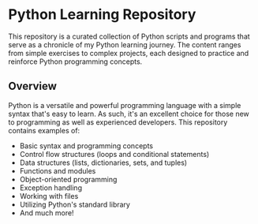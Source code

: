 # Python Learning Repository

This repository is a curated collection of Python scripts and programs that serve as a chronicle of my Python learning journey. The content ranges from simple exercises to complex projects, each designed to practice and reinforce Python programming concepts.

## Overview

Python is a versatile and powerful programming language with a simple syntax that's easy to learn. As such, it's an excellent choice for those new to programming as well as experienced developers. This repository contains examples of:

- Basic syntax and programming concepts
- Control flow structures (loops and conditional statements)
- Data structures (lists, dictionaries, sets, and tuples)
- Functions and modules
- Object-oriented programming
- Exception handling
- Working with files
- Utilizing Python's standard library
- And much more!
